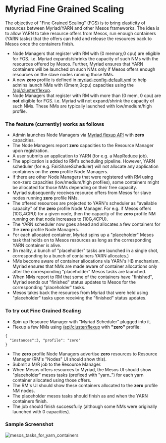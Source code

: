 # Myriad Fine Grained Scaling

The objective of "Fine Grained Scaling" (FGS) is to bring elasticity of resources between Myriad/YARN and other Mesos frameworks.
The idea is to allow YARN to take resource offers from Mesos, run enough containers (YARN tasks) that the offers can hold and release the resources back to Mesos once the containers finish.

* Node Managers that register with RM with (0 memory,0 cpu) are eligible for FGS. i.e. Myriad expands/shrinks the capacity of such NMs with the resources offered by Mesos. Further, Myriad ensures that YARN containers will be launched on such NMs only if Mesos offers enough resources on the slave nodes running those NMs.
* A new **zero** profile is defined in [myriad-config-default.yml](../myriad-scheduler/src/main/resources/myriad-config-default.yml#L15) to help admins launch NMs with (0mem,0cpu) capacities using the [/api/cluster/flexup](API.md#put-apiclusterflexup).
* Node Managers that register with RM with more than (0 mem, 0 cpu) are **not** eligible for FGS. i.e. Myriad will not expand/shrink the capacity of such NMs. These NMs are typically launched with low/medium/high profile.

### The feature (currently) works as follows

* Admin launches Node Managers via [Myriad flexup API](API.md#put-apiclusterflexup) with **zero** capacities.
* The Node Managers report **zero** capacities to the Resource Manager upon registration.
* A user submits an application to YARN (for e.g. a MapReduce job).
* The application is added to RM's scheduling pipeline. However, YARN scheduler (for e.g. FairShareScheduler) will not allocate any application containers on the **zero** profile Node Managers. 
* If there are other Node Managers that were registered with RM using non-zero capacities (low/medium/high profiles), some containers might be allocated for those NMs depending on their free capacity.
* Myriad subsequently receives resource offers from Mesos for slave nodes running **zero** profile NMs.
* The offered resources are projected to YARN's scheduler as "available capacity" of the **zero** profile Node Manager. For e.g. if Mesos offers (10G,4CPU) for a given node, then the capacity of the **zero** profile NM running on that node increases to (10G,4CPU).
* The YARN scheduler now goes ahead and allocates a few containers for the **zero** profile Node Managers.
* For each allocated container, Myriad spins up a "placeholder" Mesos task that holds on to Mesos resources as long as the corresponding YARN container is alive.
* (In reality, a bunch of "placeholder" tasks are launched in a single shot, corresponding to a bunch of containers YARN allocates.)
* NMs become aware of container allocations via YARN's HB mechanism. Myriad ensures that NMs are made aware of container allocations only after the corresponding "placeholder" Mesos tasks are launched.
* When NMs report to RM that some of the containers have "finished", Myriad sends out "finished" status updates to Mesos for the corresponding "placeholder" tasks.
* Mesos takes back the resources from Myriad that were held using "placeholder" tasks upon receiving the "finished" status updates.

### To try out Fine Grained Scaling

* Spin up Resource Manager with "Myriad Scheduler" plugged into it.
* Flexup a few NMs using [/api/cluster/flexup](API.md) with **"zero"** profile:
```
{
  "instances":3, "profile": "zero"
}
```
* The **zero** profile Node Managers advertise **zero** resources to Resource Manager (RM's "Nodes" UI should show this).
* Submit a M/R job to the Resource Manager.
* When Mesos offers resources to Myriad, the Mesos UI should show "placeholder" mesos tasks (prefixed with "yarn_") for each yarn container allocated using those offers.
* The RM's UI should show these containers allocated to the **zero** profile NM nodes.
* The placeholder mesos tasks should finish as and when the YARN containers finish.
* The job should finish successfully (although some NMs were originally launched with 0 capacities).


### Sample Screenshot

![mesos_tasks_for_yarn_containers](https://cloud.githubusercontent.com/assets/3505177/7049736/d7995bf8-ddd0-11e4-850d-c59bca1fd1bf.png)
